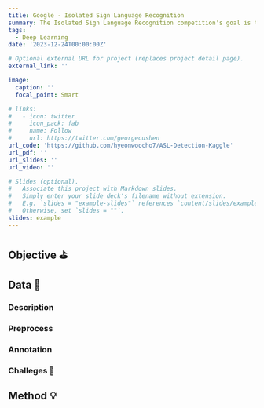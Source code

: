 ```yaml
---
title: Google - Isolated Sign Language Recognition 
summary: The Isolated Sign Language Recognition competition's goal is to classify isolated American Sign Language (ASL) signs. You will create a TensorFlow Lite model trained on labeled landmark data extracted using the MediaPipe Holistic Solution.
tags:
  - Deep Learning
date: '2023-12-24T00:00:00Z'

# Optional external URL for project (replaces project detail page).
external_link: ''

image:
  caption: ''
  focal_point: Smart

# links:
#   - icon: twitter
#     icon_pack: fab
#     name: Follow
#     url: https://twitter.com/georgecushen
url_code: 'https://github.com/hyeonwoocho7/ASL-Detection-Kaggle'
url_pdf: ''
url_slides: ''
url_video: ''

# Slides (optional).
#   Associate this project with Markdown slides.
#   Simply enter your slide deck's filename without extension.
#   E.g. `slides = "example-slides"` references `content/slides/example-slides.md`.
#   Otherwise, set `slides = ""`.
slides: example
---
```


## Objective ⛳️

## Data 📝
### Description

### Preprocess

### Annotation

### Challeges 🤔


## Method 💡

